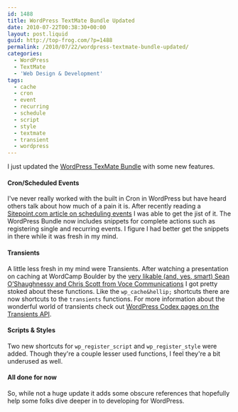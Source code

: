 ```yaml
---
id: 1488
title: WordPress TextMate Bundle Updated
date: 2010-07-22T00:38:30+00:00
layout: post.liquid
guid: http://top-frog.com/?p=1488
permalink: /2010/07/22/wordpress-textmate-bundle-updated/
categories:
  - WordPress
  - TextMate
  - 'Web Design & Development'
tags:
  - cache
  - cron
  - event
  - recurring
  - schedule
  - script
  - style
  - textmate
  - transient
  - wordpress
---
```

I just updated the [WordPress TexMate Bundle](/projects/wordpress-textmate-bundle/) with some new features. 

#### Cron/Scheduled Events

I've never really worked with the built in Cron in WordPress but have heard others talk about how much of a pain it is. After recently reading a [Sitepoint.com article on scheduling events](http://articles.sitepoint.com/article/wordpress-scheduling) I was able to get the jist of it. The WordPress Bundle now includes snippets for complete actions such as registering single and recurring events. I figure I had better get the snippets in there while it was fresh in my mind.

#### Transients

A little less fresh in my mind were Transients. After watching a presentation on caching at WordCamp Boulder by the [very likable (and, yes, smart) Sean O’Shaughnessy and Chris Scott from Voce Communications](http://vocecommunications.com/) I got pretty stoked about these functions. Like the `wp_cache&hellip;` shortcuts there are now shortcuts to the `transients` functions. For more information about the wonderful world of transients check out [WordPress Codex pages on the Transients API](http://codex.wordpress.org/Transients_API).

#### Scripts & Styles

Two new shortcuts for `wp_register_script` and `wp_register_style` were added. Though they're a couple lesser used functions, I feel they're a bit underused as well.

#### All done for now

So, while not a huge update it adds some obscure references that hopefully help some folks dive deeper in to developing for WordPress.

